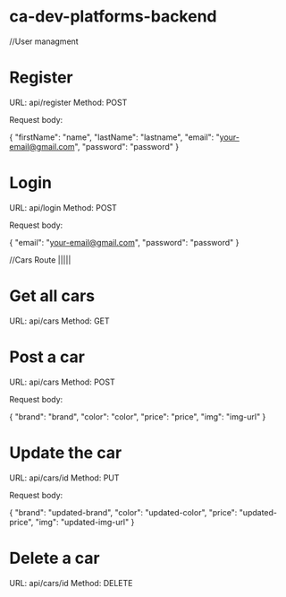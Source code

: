 # ca-dev-platforms-backend

//User managment

# Register

URL: api/register
Method: POST

Request body:

{
"firstName": "name",
"lastName": "lastname",
"email": "your-email@gmail.com",
"password": "password"
}

# Login

URL: api/login
Method: POST

Request body:

{
"email": "your-email@gmail.com",
"password": "password"
}

//Cars Route |||||

# Get all cars

URL: api/cars
Method: GET

# Post a car

URL: api/cars
Method: POST

Request body:

{
"brand": "brand",
"color": "color",
"price": "price",
"img": "img-url"
}

# Update the car

URL: api/cars/id
Method: PUT

Request body:

{
"brand": "updated-brand",
"color": "updated-color",
"price": "updated-price",
"img": "updated-img-url"
}

# Delete a car

URL: api/cars/id
Method: DELETE
